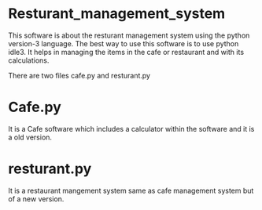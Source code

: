 # Resturant_management_system
This software is about the resturant management system using the python version-3 language.
The best way to use this software is to use python idle3.
It helps in managing the items in the cafe or restaurant and with its calculations.

There are two files cafe.py and resturant.py 
# Cafe.py
It is a Cafe software which includes a calculator within the software and it is a old version.
# resturant.py
It is a restaurant mangement system same as cafe management system but of a new version.
